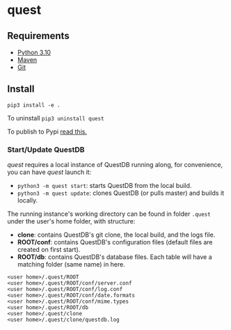 # quest

## Requirements

- [Python 3.10](https://www.python.org/downloads/)
- [Maven](https://maven.apache.org/download.cgi)
- [Git](https://git-scm.com/download)

## Install

`pip3 install -e .`

To uninstall `pip3 uninstall quest`

To publish to Pypi [read this.](https://gist.github.com/asaah18/5dfda79cbddf9ef6a5b74587dfb9e706#publish-a-package-in-pypi)

### Start/Update QuestDB

*quest* requires a local instance of QuestDB running along, for convenience, you can have *quest* launch it:

- `python3 -m quest start`: starts QuestDB from the local build.
- `python3 -m quest update`: clones QuestDB (or pulls master) and builds it locally.

The running instance's working directory can be found in folder `.quest` under the user's home folder, with structure:

- **clone**: contains QuestDB's git clone, the local build, and the logs file.
- **ROOT/conf**: contains QuestDB's configuration files (default files are created on first start).
- **ROOT/db**: contains QuestDB's database files. Each table will have a matching folder (same name) in here.

```shell
<user home>/.quest/ROOT 
<user home>/.quest/ROOT/conf/server.conf
<user home>/.quest/ROOT/conf/log.conf
<user home>/.quest/ROOT/conf/date.formats
<user home>/.quest/ROOT/conf/mime.types
<user home>/.quest/ROOT/db 
<user home>/.quest/clone
<user home>/.quest/clone/questdb.log 
```
